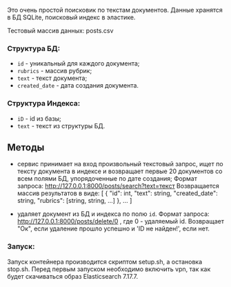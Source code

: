 Это очень простой поисковик по текстам документов. Данные хранятся в БД SQLite, поисковый индекс в эластике. 

Тестовый массив данных: posts.csv

### Структура БД:

- `id` - уникальный для каждого документа;
- `rubrics` - массив рубрик;
- `text` - текст документа;
- `created_date` - дата создания документа.

### Структура Индекса:

- `iD` - id из базы;
- `text` - текст из структуры БД.

## Методы

- сервис принимает на вход произвольный текстовый запрос, ищет по тексту документа в индексе и возвращает первые 20 документов со всем полями БД, упорядоченные по дате создания;
Формат запроса: http://127.0.0.1:8000/posts/search?text=текст
Возвращается массив результатов в виде:
[
    {
        "id": int,
        "text": string,
        "created_date": string,
        "rubrics": [string, string, ...]
    },
    ...
]

- удаляет документ из БД и индекса по полю  `id`.
Формат запроса: http://127.0.0.1:8000/posts/delete/0 , где 0 - удаляемый id.
Возвращает "Ок", если удаление прошло успешно и 'ID не найден!', если нет.

### Запуск:

Запуск контейнера производится скриптом setup.sh, а остановка stop.sh.
Перед первым запуском необходимо включить vpn, так как будет скачиваться образ Elasticsearch 7.17.7.
